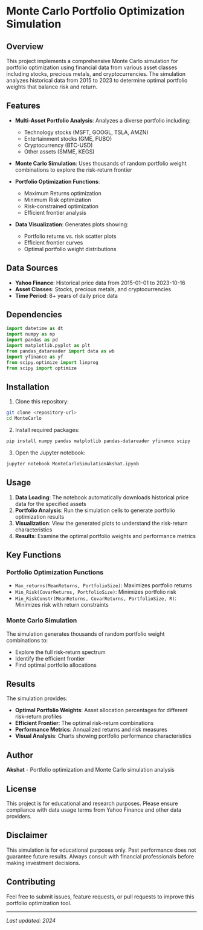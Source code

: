 # Monte Carlo Portfolio Optimization Simulation

## Overview

This project implements a comprehensive Monte Carlo simulation for portfolio optimization using financial data from various asset classes including stocks, precious metals, and cryptocurrencies. The simulation analyzes historical data from 2015 to 2023 to determine optimal portfolio weights that balance risk and return.

## Features

- **Multi-Asset Portfolio Analysis**: Analyzes a diverse portfolio including:
  - Technology stocks (MSFT, GOOGL, TSLA, AMZN)
  - Entertainment stocks (GME, FUBO)
  - Cryptocurrency (BTC-USD)
  - Other assets (SMME, KEGS)

- **Monte Carlo Simulation**: Uses thousands of random portfolio weight combinations to explore the risk-return frontier

- **Portfolio Optimization Functions**:
  - Maximum Returns optimization
  - Minimum Risk optimization  
  - Risk-constrained optimization
  - Efficient frontier analysis

- **Data Visualization**: Generates plots showing:
  - Portfolio returns vs. risk scatter plots
  - Efficient frontier curves
  - Optimal portfolio weight distributions

## Data Sources

- **Yahoo Finance**: Historical price data from 2015-01-01 to 2023-10-16
- **Asset Classes**: Stocks, precious metals, and cryptocurrencies
- **Time Period**: 8+ years of daily price data

## Dependencies

```python
import datetime as dt
import numpy as np
import pandas as pd
import matplotlib.pyplot as plt
from pandas_datareader import data as wb
import yfinance as yf
from scipy.optimize import linprog
from scipy import optimize
```

## Installation

1. Clone this repository:
```bash
git clone <repository-url>
cd MonteCarlo
```

2. Install required packages:
```bash
pip install numpy pandas matplotlib pandas-datareader yfinance scipy
```

3. Open the Jupyter notebook:
```bash
jupyter notebook MonteCarloSimulationAkshat.ipynb
```

## Usage

1. **Data Loading**: The notebook automatically downloads historical price data for the specified assets
2. **Portfolio Analysis**: Run the simulation cells to generate portfolio optimization results
3. **Visualization**: View the generated plots to understand the risk-return characteristics
4. **Results**: Examine the optimal portfolio weights and performance metrics

## Key Functions

### Portfolio Optimization Functions

- `Max_returns(MeanReturns, PortfolioSize)`: Maximizes portfolio returns
- `Min_Risk(CovarReturns, PortfolioSize)`: Minimizes portfolio risk
- `Min_RiskConstr(MeanReturns, CovarReturns, PortfolioSize, R)`: Minimizes risk with return constraints

### Monte Carlo Simulation

The simulation generates thousands of random portfolio weight combinations to:
- Explore the full risk-return spectrum
- Identify the efficient frontier
- Find optimal portfolio allocations

## Results

The simulation provides:
- **Optimal Portfolio Weights**: Asset allocation percentages for different risk-return profiles
- **Efficient Frontier**: The optimal risk-return combinations
- **Performance Metrics**: Annualized returns and risk measures
- **Visual Analysis**: Charts showing portfolio performance characteristics

## Author

**Akshat** - Portfolio optimization and Monte Carlo simulation analysis

## License

This project is for educational and research purposes. Please ensure compliance with data usage terms from Yahoo Finance and other data providers.

## Disclaimer

This simulation is for educational purposes only. Past performance does not guarantee future results. Always consult with financial professionals before making investment decisions.

## Contributing

Feel free to submit issues, feature requests, or pull requests to improve this portfolio optimization tool.

---

*Last updated: 2024*

